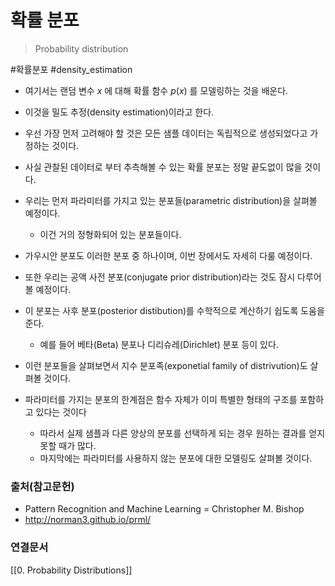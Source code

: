 # 확률 분포
>Probability distribution



#확률분포 
#density_estimation 

- 여기서는 랜덤 변수 $x$ 에 대해 확률 함수 $p(x)$ 를 모델링하는 것을 배운다.
- 이것을 밀도 추정(density estimation)이라고 한다.

- 우선 가장 먼저 고려해야 할 것은 모든 샘플 데이터는 독립적으로 생성되었다고 가정하는 것이다.
- 사실 관찰된 데이터로 부터 추측해볼 수 있는 확률 분포는 정말 끝도없이 많을 것이다.

- 우리는 먼저 파라미터를 가지고 있는 분포들(parametric distribution)을 살펴볼 예정이다.
    - 이건 거의 정형화되어 있는 분포들이다.

- 가우시안 분포도 이러한 분포 중 하나이며, 이번 장에서도 자세히 다룰 예정이다.
- 또한 우리는 공액 사전 분포(conjugate prior distribution)라는 것도 잠시 다루어볼 예정이다.
- 이 분포는 사후 분포(posterior distibution)를 수학적으로 계산하기 쉽도록 도움을 준다.
    - 예를 들어 베타(Beta) 분포나 디리슈레(Dirichlet) 분포 등이 있다.

- 이런 분포들을 살펴보면서 지수 분포족(exponetial family of distrivution)도 살펴볼 것이다.

- 파라미터를 가지는 분포의 한계점은 함수 자체가 이미 특별한 형태의 구조를 포함하고 있다는 것이다
    - 따라서 실제 샘플과 다른 양상의 분포를 선택하게 되는 경우 원하는 결과를 얻지 못할 때가 많다.
    - 마지막에는 파라미터를 사용하지 않는 분포에 대한 모델링도 살펴볼 것이다.

### 출처(참고문헌)
- Pattern Recognition and Machine Learning = Christopher M. Bishop
- http://norman3.github.io/prml/

### 연결문서
[[0. Probability Distributions]]